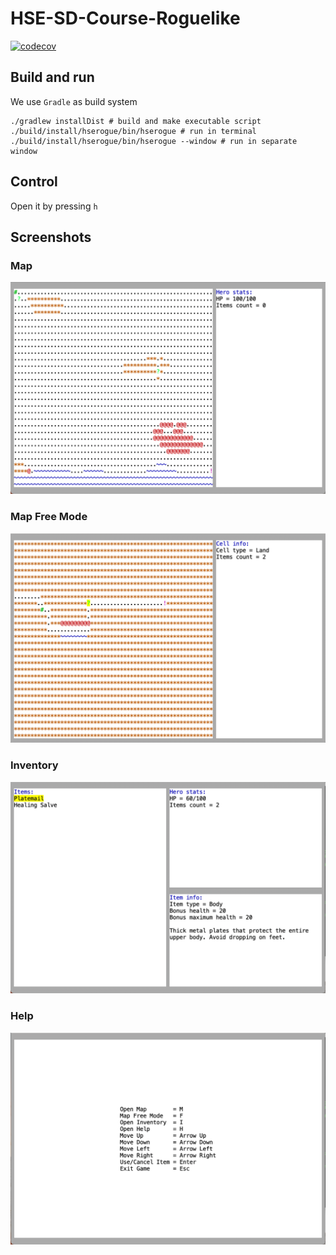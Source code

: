 # HSE-SD-Course-Roguelike
[![codecov](https://codecov.io/gh/KaperD/HSE-SD-Course-Roguelike/branch/02-implementation/graph/badge.svg?token=N9JGE19CZV)](https://codecov.io/gh/KaperD/HSE-SD-Course-Roguelike)

## Build and run
We use `Gradle` as build system

```shell
./gradlew installDist # build and make executable script
./build/install/hserogue/bin/hserogue # run in terminal
./build/install/hserogue/bin/hserogue --window # run in separate window
```

## Control
Open it by pressing `h`

## Screenshots

### Map
![Map](images/map_view_impl.png)

### Map Free Mode
![Map Free Mode](images/map_free_mode_view_impl.png)

### Inventory
![Inventory](images/inventory_view_impl.png)

### Help
![Help](images/help_view_impl.png)
